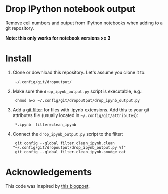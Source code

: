 # Drop IPython notebook output

Remove cell numbers and output from IPython notebooks when adding to a git repository.

__Note: this only works for notebook versions >= 3__

# Install

1. Clone or download this repository. Let's assume you clone it to:

        ~/.config/git/dropoutput/

2. Make sure the `drop_ipynb_output.py` script is executable, e.g.:

        chmod a+x ~/.config/git/dropoutput/drop_ipynb_output.py

3. Add a [git filter](https://git-scm.com/book/en/v2/Customizing-Git-Git-Attributes) for
files with .ipynb extensions. Add this to your git attributes file (usually located in
`~/.config/git/attributes`):

        *.ipynb  filter=clean_ipynb

4. Connect the `drop_ipynb_output.py` script to the filter:

        git config --global filter.clean_ipynb.clean "~/.config/git/dropoutput/drop_ipynb_output.py %f"
        git config --global filter.clean_ipynb.smudge cat

# Acknowledgements

This code was inspired by [this blogpost](http://pascalbugnion.net/blog/ipython-notebooks-and-git.html).
